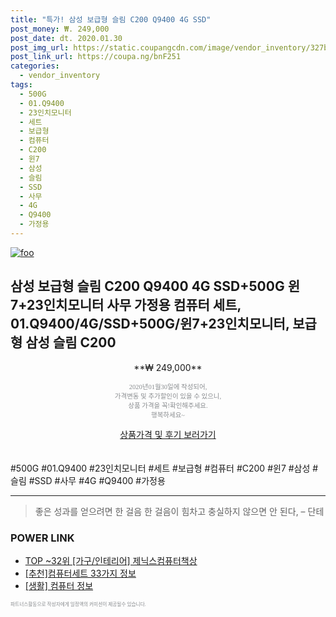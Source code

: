 ```yaml
--- 
title: "특가! 삼성 보급형 슬림 C200 Q9400 4G SSD" 
post_money: ₩. 249,000 
post_date: dt. 2020.01.30 
post_img_url: https://static.coupangcdn.com/image/vendor_inventory/327b/41f9784a6df8e92ed4b97127e607feaac1e78e17a41c17be13f1495ad735.jpg 
post_link_url: https://coupa.ng/bnF251 
categories: 
  - vendor_inventory 
tags: 
  - 500G 
  - 01.Q9400 
  - 23인치모니터 
  - 세트 
  - 보급형 
  - 컴퓨터 
  - C200 
  - 윈7 
  - 삼성 
  - 슬림 
  - SSD 
  - 사무 
  - 4G 
  - Q9400 
  - 가정용 
--- 
```

[![foo](https://static.coupangcdn.com/image/vendor_inventory/327b/41f9784a6df8e92ed4b97127e607feaac1e78e17a41c17be13f1495ad735.jpg)](https://coupa.ng/bnF251) 

## 삼성 보급형 슬림 C200 Q9400 4G SSD+500G 윈7+23인치모니터 사무 가정용 컴퓨터 세트, 01.Q9400/4G/SSD+500G/윈7+23인치모니터, 보급형 삼성 슬림 C200 
<p style="text-align: center;">**₩ 249,000**</p> 
<p style="text-align: center;"><span style="color: #898c8f; font-family: Georgia,Times,serif; font-size: 0.75em;">2020년01월30일에 작성되어, <br>가격변동 및 추가할인이 있을 수 있으니,<br> 상품 가격을 꼭!확인해주세요.<br>행복하세요~</span> 
</p>	 
<div markdown="0" style="text-align: center;"><a href="https://coupa.ng/bnF251" class="btn btn--success">상품가격 및 후기 보러가기</a></div> 
<br><br> 
  #500G #01.Q9400 #23인치모니터 #세트 #보급형 #컴퓨터 #C200 #윈7 #삼성 #슬림 #SSD #사무 #4G #Q9400 #가정용 
<hr> 

> 좋은 성과를 얻으려면 한 걸음 한 걸음이 힘차고 충실하지 않으면 안 된다, – 단테 


### POWER LINK

* <a href="https://blog.naver.com/fasyy4321/221783889357" target="_blank"> TOP ~32위 [가구/인테리어] 제닉스컴퓨터책상</a>
* <a href="https://blog.naver.com/fasyy4321/221789580235" target="_blank">[추천]컴퓨터세트 33가지 정보</a>
* <a href="https://blog.naver.com/fasyy4321/221762533220" target="_blank"> [생활] 컴퓨터 정보 </a>

<span style="color: #898c8f; font-family: Georgia,Times,serif; font-size: 0.55em;">파트너스활동으로 작성자에게 일정액의 커미션이 제공될수 있습니다.</span> 
